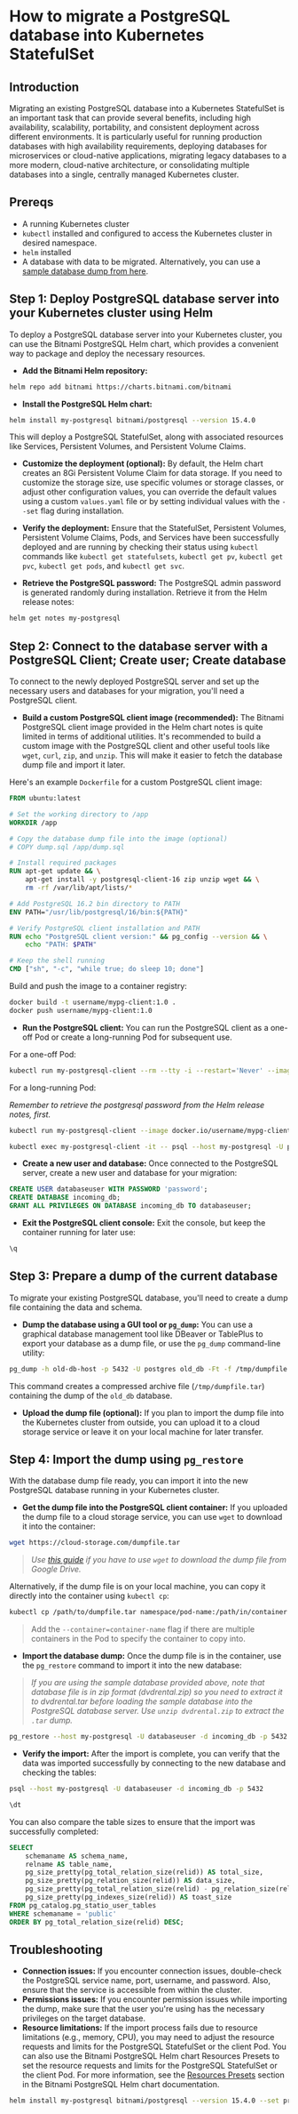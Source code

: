 # How to migrate a PostgreSQL database into Kubernetes StatefulSet

## Introduction

Migrating an existing PostgreSQL database into a Kubernetes StatefulSet is an important task that can provide several benefits, including high availability, scalability, portability, and consistent deployment across different environments. It is particularly useful for running production databases with high availability requirements, deploying databases for microservices or cloud-native applications, migrating legacy databases to a more modern, cloud-native architecture, or consolidating multiple databases into a single, centrally managed Kubernetes cluster.

## Prereqs

- A running Kubernetes cluster
- `kubectl` installed and configured to access the Kubernetes cluster in desired namespace.
- `helm` installed
- A database with data to be migrated. Alternatively, you can use a [sample database dump from here](https://www.postgresqltutorial.com/wp-content/uploads/2019/05/dvdrental.zip).

## Step 1: Deploy PostgreSQL database server into your Kubernetes cluster using Helm

To deploy a PostgreSQL database server into your Kubernetes cluster, you can use the Bitnami PostgreSQL Helm chart, which provides a convenient way to package and deploy the necessary resources.

- **Add the Bitnami Helm repository:**

```sh
helm repo add bitnami https://charts.bitnami.com/bitnami
```

- **Install the PostgreSQL Helm chart:**

```sh
helm install my-postgresql bitnami/postgresql --version 15.4.0
```

This will deploy a PostgreSQL StatefulSet, along with associated resources like Services, Persistent Volumes, and Persistent Volume Claims.

- **Customize the deployment (optional):**
By default, the Helm chart creates an 8Gi Persistent Volume Claim for data storage. If you need to customize the storage size, use specific volumes or storage classes, or adjust other configuration values, you can override the default values using a custom `values.yaml` file or by setting individual values with the `--set` flag during installation.

- **Verify the deployment:**
Ensure that the StatefulSet, Persistent Volumes, Persistent Volume Claims, Pods, and Services have been successfully deployed and are running by checking their status using `kubectl` commands like `kubectl get statefulsets`, `kubectl get pv`, `kubectl get pvc`, `kubectl get pods`, and `kubectl get svc`.

- **Retrieve the PostgreSQL password:**
The PostgreSQL admin password is generated randomly during installation. Retrieve it from the Helm release notes:

```sh
helm get notes my-postgresql
```

## Step 2: Connect to the database server with a PostgreSQL Client; Create user; Create database

To connect to the newly deployed PostgreSQL server and set up the necessary users and databases for your migration, you'll need a PostgreSQL client.

- **Build a custom PostgreSQL client image (recommended):**
The Bitnami PostgreSQL client image provided in the Helm chart notes is quite limited in terms of additional utilities. It's recommended to build a custom image with the PostgreSQL client and other useful tools like `wget`, `curl`, `zip`, and `unzip`. This will make it easier to fetch the database dump file and import it later.

Here's an example `Dockerfile` for a custom PostgreSQL client image:

```Dockerfile
FROM ubuntu:latest

# Set the working directory to /app
WORKDIR /app

# Copy the database dump file into the image (optional)
# COPY dump.sql /app/dump.sql

# Install required packages
RUN apt-get update && \
    apt-get install -y postgresql-client-16 zip unzip wget && \
    rm -rf /var/lib/apt/lists/*

# Add PostgreSQL 16.2 bin directory to PATH
ENV PATH="/usr/lib/postgresql/16/bin:${PATH}"

# Verify PostgreSQL client installation and PATH
RUN echo "PostgreSQL client version:" && pg_config --version && \
    echo "PATH: $PATH"

# Keep the shell running
CMD ["sh", "-c", "while true; do sleep 10; done"]
```

Build and push the image to a container registry:

```sh
docker build -t username/mypg-client:1.0 .
docker push username/mypg-client:1.0
```

- **Run the PostgreSQL client:**
You can run the PostgreSQL client as a one-off Pod or create a long-running Pod for subsequent use.

For a one-off Pod:

```sh
kubectl run my-postgresql-client --rm --tty -i --restart='Never' --image docker.io/username/mypg-client:1.0 --env="PGPASSWORD=$POSTGRES_PASSWORD" --command -- psql --host my-postgresql -U postgres -d postgres -p 5432
```

For a long-running Pod:

*Remember to retrieve the postgresql password from the Helm release notes, first.*

```sh
kubectl run my-postgresql-client --image docker.io/username/mypg-client:1.0 --env="PGPASSWORD=$POSTGRES_PASSWORD"

kubectl exec my-postgresql-client -it -- psql --host my-postgresql -U postgres -d postgres -p 5432
```

- **Create a new user and database:**
Once connected to the PostgreSQL server, create a new user and database for your migration:

```sql
CREATE USER databaseuser WITH PASSWORD 'password';
CREATE DATABASE incoming_db;
GRANT ALL PRIVILEGES ON DATABASE incoming_db TO databaseuser;
```

- **Exit the PostgreSQL client console:**
Exit the console, but keep the container running for later use:

```sh
\q
```

## Step 3: Prepare a dump of the current database

To migrate your existing PostgreSQL database, you'll need to create a dump file containing the data and schema.

- **Dump the database using a GUI tool or `pg_dump`:**
You can use a graphical database management tool like DBeaver or TablePlus to export your database as a dump file, or use the `pg_dump` command-line utility:

```sh
pg_dump -h old-db-host -p 5432 -U postgres old_db -Ft -f /tmp/dumpfile.tar
```

This command creates a compressed archive file (`/tmp/dumpfile.tar`) containing the dump of the `old_db` database.

- **Upload the dump file (optional):**
If you plan to import the dump file into the Kubernetes cluster from outside, you can upload it to a cloud storage service or leave it on your local machine for later transfer.

## Step 4: Import the dump using `pg_restore`

With the database dump file ready, you can import it into the new PostgreSQL database running in your Kubernetes cluster.

- **Get the dump file into the PostgreSQL client container:**
If you uploaded the dump file to a cloud storage service, you can use `wget` to download it into the container:

```sh
wget https://cloud-storage.com/dumpfile.tar
```

> *Use [this guide](https://chemicloud.com/blog/download-google-drive-files-using-wget) if you have to use `wget` to download the dump file from Google Drive.*

Alternatively, if the dump file is on your local machine, you can copy it directly into the container using `kubectl cp`:

```sh
kubectl cp /path/to/dumpfile.tar namespace/pod-name:/path/in/container
```

> Add the `--container=container-name` flag if there are multiple containers in the Pod to specify the container to copy into.

- **Import the database dump:**
Once the dump file is in the container, use the `pg_restore` command to import it into the new database:

> *If you are using the sample database provided above, note that database file is in zip format (dvdrental.zip) so you need to extract it to  dvdrental.tar before loading the sample database into the PostgreSQL database server. Use `unzip dvdrental.zip` to extract the `.tar` dump.*

```sh
pg_restore --host my-postgresql -U databaseuser -d incoming_db -p 5432 dumpfile.tar
```

- **Verify the import:**
After the import is complete, you can verify that the data was imported successfully by connecting to the new database and checking the tables:

```sh
psql --host my-postgresql -U databaseuser -d incoming_db -p 5432
```

```sql
\dt
```

You can also compare the table sizes to ensure that the import was successfully completed:

```sql
SELECT
    schemaname AS schema_name,
    relname AS table_name,
    pg_size_pretty(pg_total_relation_size(relid)) AS total_size,
    pg_size_pretty(pg_relation_size(relid)) AS data_size,
    pg_size_pretty(pg_total_relation_size(relid) - pg_relation_size(relid)) AS index_size,
    pg_size_pretty(pg_indexes_size(relid)) AS toast_size
FROM pg_catalog.pg_statio_user_tables
WHERE schemaname = 'public'
ORDER BY pg_total_relation_size(relid) DESC;
```

## Troubleshooting

- **Connection issues:** If you encounter connection issues, double-check the PostgreSQL service name, port, username, and password. Also, ensure that the service is accessible from within the cluster.
- **Permissions issues:** If you encounter permission issues while importing the dump, make sure that the user you're using has the necessary privileges on the target database.
- **Resource limitations:** If the import process fails due to resource limitations (e.g., memory, CPU), you may need to adjust the resource requests and limits for the PostgreSQL StatefulSet or the client Pod. You can also use the Bitnami PostgreSQL Helm chart Resources Presets to set the resource requests and limits for the PostgreSQL StatefulSet or the client Pod. For more information, see the [Resources Presets](https://github.com/bitnami/charts/blob/main/bitnami/common/templates/_resources.tpl#L15) section in the Bitnami PostgreSQL Helm chart documentation.

```sh
helm install my-postgresql bitnami/postgresql --version 15.4.0 --set primary.persistence.size=50Gi,primary.resourcesPreset=large
```
